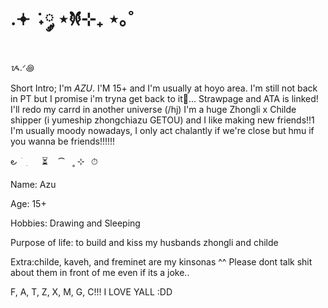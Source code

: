 # .𖥔 ݁ ˖༘ ⋆𐦍⊹₊ ⋆｡˚

 ᝰ.ᐟ꩜ 
 
 Short Intro; I'm *AZU*. I'M 15+ and I'm usually at hoyo area. I'm still not back in PT but I promise i'm tryna get back to it🥹...
 Strawpage and ATA is linked! I'll redo my carrd in another universe (/hj) I'm a huge Zhongli x Childe shipper (i yumeship zhongchiazu GETOU) and I like making new friends!!1 I'm usually moody nowadays, I only act chalantly if we're close but hmu if you wanna be friends!!!!!!

 ౿  ׂ   ִ     ⏳    ⁀   ˳ ⊹⠀⏱
 
 Name: Azu
 
 Age: 15+
 
 Hobbies: Drawing and Sleeping
 
 Purpose of life: to build and kiss my husbands zhongli and childe
 
 Extra:childe, kaveh, and freminet are my kinsonas ^^ Please dont talk shit about them in front of me even if its a joke.. 

F, A, T, Z, X, M, G, C!!! I LOVE YALL :DD
